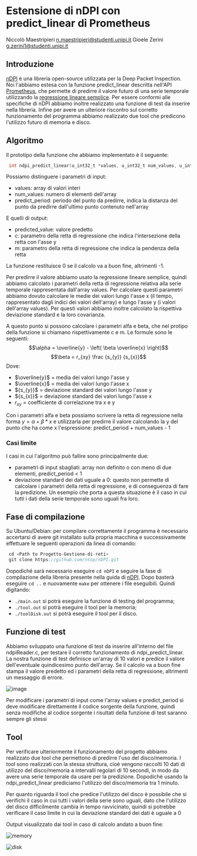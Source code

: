 # Estensione di nDPI con predict_linear di Prometheus
Niccolò Maestripieri <n.maestripieri@studenti.unipi.it> 
Gioele Zerini <g.zerini1@studenti.unipi.it>

## Introduzione
[nDPI](https://www.ntop.org/products/deep-packet-inspection/ndpi/) è una libreria open-source utilizzata per la Deep Packet Inspection. Noi l'abbiamo estesa con la funzione predict_linear descritta nell'API [Prometheus](https://prometheus.io/docs/prometheus/latest/querying/functions/#predict_linear), che permette di predirre il valore futuro di una serie temporale utilizzando la [regressione lineare semplice](https://en.wikipedia.org/wiki/Simple_linear_regression). Per essere conformi alle specifiche di nDPI abbiamo inoltre realizzato una funzione di test da inserire nella libreria. Infine per avere un ulteriore riscontro sul corretto funzionamento del programma abbiamo realizzato due tool che predicono l'utilizzo futuro di memoria e disco.

## Algoritmo
Il prototipo della funzione che abbiamo implementato è il seguente:
``` c
 int ndpi_predict_linear(u_int32_t *values, u_int32_t num_values, u_int32_t predict_period, u_int32_t *predicted_value, float *c, float *m);
```
Possiamo distinguere i parametri di input:
- values: array di valori interi
- num_values: numero di elementi dell'array
- predict_period: periodo del punto da predirre, indica la distanza del punto da predirre dall'ultimo punto contenuto nell'array

E quelli di output:
- predicted_value: valore predetto
- c: parametro della retta di regressione che indica l'intersezione della retta con l'asse y
- m: parametro della retta di regressione che indica la pendenza della retta

La funzione restituisce 0 se il calcolo va a buon fine, altrimenti -1.

Per predirre il valore abbiamo usato la regressione lineare semplice, quindi abbiamo calcolato i parametri della retta di regressione relativa alla serie temporale rappresentata dall'array values. Per calcolare questi parametri abbiamo dovuto calcolare le medie dei valori lungo l'asse x (il tempo, rappresentato dagli indici dei valori dell'array) e lungo l'asse y (i valori dell'array values). Per questi valori abbiamo inoltre calcolato la rispettiva deviazione standard e la loro covarianza.

A questo punto si possono calcolare i parametri alfa e beta, che nel protipo della funzione si chiamano rispettivamente c e m. Le formule sono le seguenti:
$$\alpha = \overline{y} - \left( \beta \overline{x} \right)$$ 
$$\beta = r_{xy} \frac {s_{y}} {s_{x}}$$
Dove:
 - $\overline{y}$ = media dei valori lungo l'asse y
 - $\overline{x}$ = media dei valori lungo l'asse x
 - $\{s_{y}}$ = deviazione standard dei valori lungo l'asse y
 - $\{s_{x}}$ = deviazione standard dei valori lungo l'asse x
 - $r_{xy}$ = coefficiente di correlazione tra x e y

Con i parametri alfa e beta possiamo scrivere la retta di regressione nella forma $y = \alpha + \beta * x$ e utilizzarla per predirre il valore calcolando la y del punto che ha come x l'espressione: predict_period + num_values - 1

### Casi limite
I casi in cui l'algoritmo può fallire sono principalmente due:
- parametri di input sbagliati: array non definito o con meno di due elementi, predict_period < 1
- deviazione standard dei dati uguale a 0: questo non permette di calcolare i parametri della retta di regressione, e di conseguenza di fare la predizione. Un esempio che porta a questa situazione è il caso in cui tutti i dati della serie temporale sono uguali fra loro.

## Fase di compilazione
Su Ubuntu/Debian:
per compilare correttamente il programma è necessario accertarsi di avere git installato sulla propria macchina e successivamente effettuare le seguenti operazioni da linea di comando:
``` c
 cd <Path to Progetto-Gestione-di-reti>
 git clone https://github.com/ntop/nDPI.git
```
Dopodiché sarà necessario eseguire ``` cd nDPI ``` e seguire la fase di compilazione della libreria presente nella guida di [nDPI](https://github.com/ntop/nDPI/blob/bfe79243bc46a9d5357e72ed30e9d84fb3069530/README.md).
Dopo basterà eseguire  ``` cd .. ``` e nuovamente ``` make ``` per ottenere i file eseguibili. Quindi digitando:
- ``` ./main.out ``` si potrà eseguire la funzione di testing del programma;
- ``` ./tool.out ``` si potrà eseguire il tool per la memoria;
- ``` ./toolDisk.out ``` si potrà eseguire il tool per il disco.

## Funzione di test
Abbiamo sviluppato una funzione di test da inserire all'interno del file ndpiReader.c, per testare il corretto funzionamento di ndpi_predict_linear. La nostra funzione di test definisce un'array di 10 valori e predice il valore dell'eventuale quindicesimo punto dell'array. Se il calcolo va a buon fine stampa il valore predetto ed i parametri della retta di regressione, altrimenti un messaggio di errore.

![image](https://github.com/GioZerini/Progetto-Gestione-di-reti/assets/91292627/6919fb40-21f9-4f44-9db9-2c327bf0baaa)

Per modificare i parametri di input come l'array values e predict_period si deve modificare direttamente il codice sorgente della funzione, quindi senza modifiche al codice sorgente i risultati della funzione di test saranno sempre gli stessi

## Tool
Per verificare ulteriormente il funzionamento del progetto abbiamo realizzato due tool che permettono di predirre l'uso del disco/memoria. I tool sono realizzati con la stessa struttura, cioè vengono raccolti 10 dati di utilizzo del disco/memoria a intervalli regolari di 10 secondi, in modo da avere una serie temporale da usare per la predizione. Dopodichè usando la ndpi_predict_linear prediciamo l'utilizzo del disco/memoria tra 1 minuto.

Per quanto riguarda il tool che predice l'utilizzo del disco è possibile che si verifichi il caso in cui tutti i valori della serie sono uguali, dato che l'utilizzo del disco difficilmente cambia in tempo ravvicinato, quindi si potrebbe verificare il caso limite in cui la deviazione standard dei dati è uguale a 0

Output visualizzato dai tool in caso di calcolo andato a buon fine:

![memory](https://github.com/GioZerini/Progetto-Gestione-di-reti/assets/91292627/a0e1a375-0b3f-4ecb-8aec-7a31634cf268)

![disk](https://github.com/GioZerini/Progetto-Gestione-di-reti/assets/91292627/310ee42d-a076-4f45-8108-a24f11705a45)
